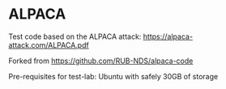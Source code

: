 # ALPACA

Test code based on the ALPACA attack: https://alpaca-attack.com/ALPACA.pdf 

Forked from https://github.com/RUB-NDS/alpaca-code

Pre-requisites for test-lab: Ubuntu with safely 30GB of storage
